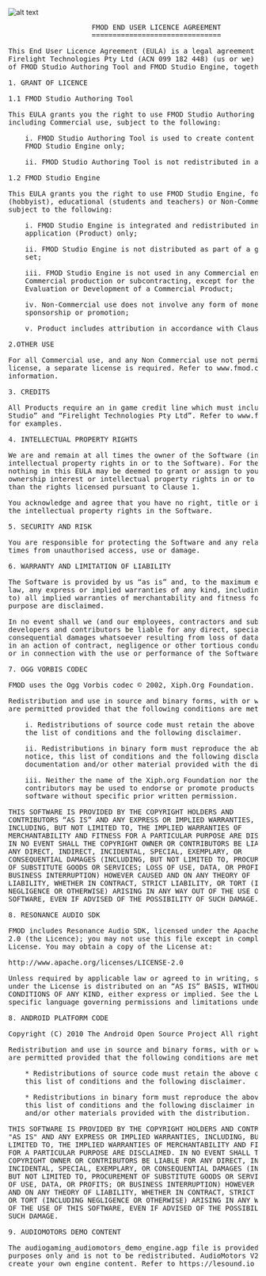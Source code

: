 [fmod logo]: https://github.com/preversewharf45/2DEngine/blob/master/Engine/vendor/fmod/FMOD%20Logo%20Black%20-%20White%20Background.png "fmod logo"
![alt text][fmod logo]

<pre>
                    FMOD END USER LICENCE AGREEMENT
                    ===============================

This End User Licence Agreement (EULA) is a legal agreement between you and
Firelight Technologies Pty Ltd (ACN 099 182 448) (us or we) and governs your use
of FMOD Studio Authoring Tool and FMOD Studio Engine, together the Software.

1. GRANT OF LICENCE

1.1 FMOD Studio Authoring Tool

This EULA grants you the right to use FMOD Studio Authoring Tool for all use,
including Commercial use, subject to the following:

    i. FMOD Studio Authoring Tool is used to create content for use with the
    FMOD Studio Engine only;

    ii. FMOD Studio Authoring Tool is not redistributed in any form.

1.2 FMOD Studio Engine

This EULA grants you the right to use FMOD Studio Engine, for personal
(hobbyist), educational (students and teachers) or Non-Commercial use only,
subject to the following:

    i. FMOD Studio Engine is integrated and redistributed in a software
    application (Product) only;

    ii. FMOD Studio Engine is not distributed as part of a game engine or tool
    set;

    iii. FMOD Studio Engine is not used in any Commercial enterprise or for any
    Commercial production or subcontracting, except for the purposes of
    Evaluation or Development of a Commercial Product;

    iv. Non-Commercial use does not involve any form of monetisation,
    sponsorship or promotion;

    v. Product includes attribution in accordance with Clause 3.

2.OTHER USE

For all Commercial use, and any Non Commercial use not permitted by this
license, a separate license is required. Refer to www.fmod.com/licensing for
information.

3. CREDITS

All Products require an in game credit line which must include the words “FMOD
Studio” and “Firelight Technologies Pty Ltd”. Refer to www.fmod.com/attribution
for examples.

4. INTELLECTUAL PROPERTY RIGHTS

We are and remain at all times the owner of the Software (including all
intellectual property rights in or to the Software). For the avoidance of doubt,
nothing in this EULA may be deemed to grant or assign to you any proprietary or
ownership interest or intellectual property rights in or to the Software other
than the rights licensed pursuant to Clause 1.

You acknowledge and agree that you have no right, title or interest in and to
the intellectual property rights in the Software.

5. SECURITY AND RISK

You are responsible for protecting the Software and any related materials at all
times from unauthorised access, use or damage.

6. WARRANTY AND LIMITATION OF LIABILITY

The Software is provided by us “as is” and, to the maximum extent permitted by
law, any express or implied warranties of any kind, including (but not limited
to) all implied warranties of merchantability and fitness for a particular
purpose are disclaimed.

In no event shall we (and our employees, contractors and subcontractors),
developers and contributors be liable for any direct, special, indirect or
consequential damages whatsoever resulting from loss of data or profits, whether
in an action of contract, negligence or other tortious conduct, arising out of
or in connection with the use or performance of the Software.

7. OGG VORBIS CODEC

FMOD uses the Ogg Vorbis codec © 2002, Xiph.Org Foundation.

Redistribution and use in source and binary forms, with or without modification,
are permitted provided that the following conditions are met:

    i. Redistributions of source code must retain the above copyright notice,
    the list of conditions and the following disclaimer.

    ii. Redistributions in binary form must reproduce the above copyright
    notice, this list of conditions and the following disclaimer in the
    documentation and/or other material provided with the distribution.

    iii. Neither the name of the Xiph.org Foundation nor the names of its
    contributors may be used to endorse or promote products derived from this
    software without specific prior written permission.

THIS SOFTWARE IS PROVIDED BY THE COPYRIGHT HOLDERS AND 
CONTRIBUTORS “AS IS” AND ANY EXPRESS OR IMPLIED WARRANTIES, 
INCLUDING, BUT NOT LIMITED TO, THE IMPLIED WARRANTIES OF 
MERCHANTABILITY AND FITNESS FOR A PARTICULAR PURPOSE ARE DISCLAIMED. 
IN NO EVENT SHALL THE COPYRIGHT OWNER OR CONTRIBUTORS BE LIABLE FOR 
ANY DIRECT, INDIRECT, INCIDENTAL, SPECIAL, EXEMPLARY, OR 
CONSEQUENTIAL DAMAGES (INCLUDING, BUT NOT LIMITED TO, PROCUREMENT 
OF SUBSTITUTE GOODS OR SERVICES; LOSS OF USE, DATA, OR PROFITS; OR 
BUSINESS INTERRUPTION) HOWEVER CAUSED AND ON ANY THEORY OF 
LIABILITY, WHETHER IN CONTRACT, STRICT LIABILITY, OR TORT (INCLUDING
NEGLIGENCE OR OTHERWISE) ARISING IN ANY WAY OUT OF THE USE OF THIS 
SOFTWARE, EVEN IF ADVISED OF THE POSSIBILITY OF SUCH DAMAGE.

8. RESONANCE AUDIO SDK

FMOD includes Resonance Audio SDK, licensed under the Apache Licence, Version
2.0 (the Licence); you may not use this file except in compliance with the
License. You may obtain a copy of the License at:

http://www.apache.org/licenses/LICENSE-2.0

Unless required by applicable law or agreed to in writing, software distributed
under the License is distributed on an “AS IS” BASIS, WITHOUT WARRANTIES OR
CONDITIONS OF ANY KIND, either express or implied. See the License for the
specific language governing permissions and limitations under the License.

8. ANDROID PLATFORM CODE

Copyright (C) 2010 The Android Open Source Project All rights reserved.

Redistribution and use in source and binary forms, with or without modification,
are permitted provided that the following conditions are met:

    * Redistributions of source code must retain the above copyright notice,
    this list of conditions and the following disclaimer.

    * Redistributions in binary form must reproduce the above copyright notice,
    this list of conditions and the following disclaimer in the documentation
    and/or other materials provided with the distribution.

THIS SOFTWARE IS PROVIDED BY THE COPYRIGHT HOLDERS AND CONTRIBUTORS
"AS IS" AND ANY EXPRESS OR IMPLIED WARRANTIES, INCLUDING, BUT NOT
LIMITED TO, THE IMPLIED WARRANTIES OF MERCHANTABILITY AND FITNESS
FOR A PARTICULAR PURPOSE ARE DISCLAIMED. IN NO EVENT SHALL THE
COPYRIGHT OWNER OR CONTRIBUTORS BE LIABLE FOR ANY DIRECT, INDIRECT,
INCIDENTAL, SPECIAL, EXEMPLARY, OR CONSEQUENTIAL DAMAGES (INCLUDING,
BUT NOT LIMITED TO, PROCUREMENT OF SUBSTITUTE GOODS OR SERVICES; LOSS
OF USE, DATA, OR PROFITS; OR BUSINESS INTERRUPTION) HOWEVER CAUSED
AND ON ANY THEORY OF LIABILITY, WHETHER IN CONTRACT, STRICT LIABILITY,
OR TORT (INCLUDING NEGLIGENCE OR OTHERWISE) ARISING IN ANY WAY OUT
OF THE USE OF THIS SOFTWARE, EVEN IF ADVISED OF THE POSSIBILITY OF
SUCH DAMAGE.

9. AUDIOMOTORS DEMO CONTENT

The audiogaming_audiomotors_demo_engine.agp file is provided for evaluation
purposes only and is not to be redistributed. AudioMotors V2 Pro is required to
create your own engine content. Refer to https://lesound.io for information.
</pre>
